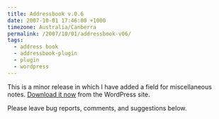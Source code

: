 ```yaml
---
title: Addressbook v.0.6
date: 2007-10-01 17:46:00 +1000
timezone: Australia/Canberra
permalink: /2007/10/01/addressbook-v06/
tags:
  - address book
  - addressbook-plugin
  - plugin
  - wordpress
---
```

This is a minor release in which I have added a field for miscellaneous notes.
[Download it now](http://wordpress.org/extend/plugins/addressbook/) from the WordPress site.

Please leave bug reports, comments, and suggestions below.
